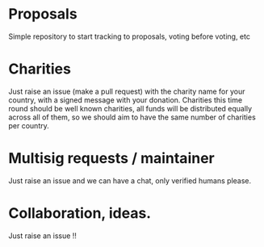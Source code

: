 # Proposals
Simple repository to start tracking to proposals, voting before voting, etc

# Charities
Just raise an issue (make a pull request) with the charity name for your country, with a signed message with your donation. Charities this time round should be well known charities, all funds will be distributed equally across all of them, so we should aim to have the same number of charities per country.

# Multisig requests / maintainer
Just raise an issue and we can have a chat, only verified humans please.

# Collaboration, ideas.
Just raise an issue !!
